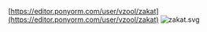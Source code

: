 [https://editor.ponyorm.com/user/vzool/zakat](https://editor.ponyorm.com/user/vzool/zakat)
![zakat.svg](../analysis/database/zakat-pony.png)